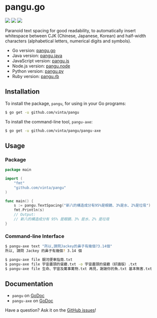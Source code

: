 pangu.go
========

[![](https://img.shields.io/travis/vinta/pangu.svg?style=flat-square)](https://travis-ci.org/vinta/pangu)
[![](https://img.shields.io/codecov/c/github/vinta/pangu/master.svg?style=flat-square)](https://codecov.io/github/vinta/pangu)
[![](https://img.shields.io/badge/made%20with-%e2%9d%a4-ff69b4.svg?style=flat-square)](http://vinta.ws)

Paranoid text spacing for good readability, to automatically insert whitespace between CJK (Chinese, Japanese, Korean) and half-width characters (alphabetical letters, numerical digits and symbols).

* Go version: [pangu.go](https://github.com/vinta/pangu)
* Java version: [pangu.java](https://github.com/vinta/pangu.java)
* JavaScript version: [pangu.js](https://github.com/vinta/paranoid-auto-spacing)
* Node.js version: [pangu.node](https://github.com/huei90/pangu.node)
* Python version: [pangu.py](https://github.com/vinta/pangu.py)
* Ruby version: [pangu.rb](https://github.com/dlackty/pangu.rb)

## Installation

To install the package, `pangu`, for using in your Go programs:

``` bash
$ go get -u github.com/vinta/pangu
```

To install the command-line tool, `pangu-axe`:

``` bash
$ go get -u github.com/vinta/pangu/pangu-axe
```

## Usage

### Package

``` go
package main

import (
    "fmt"
    "github.com/vinta/pangu"
)

func main() {
    s := pangu.TextSpacing("新八的構造成分有95%是眼鏡、3%是水、2%是垃圾")
    fmt.Println(s)
    // Output:
    // 新八的構造成分有 95% 是眼鏡、3% 是水、2% 是垃圾
}
```

### Command-line Interface

``` bash
$ pangu-axe text "所以,請問Jackey的鼻子有幾個?3.14個"
所以, 請問 Jackey 的鼻子有幾個? 3.14 個

$ pangu-axe file 銀河便車指南.txt
$ pangu-axe file 宇宙盡頭的餐廳.txt -o 宇宙盡頭的餐廳（好讀版）.txt
$ pangu-axe file 生命、宇宙及萬事萬物.txt 再見，謝謝你的魚.txt 基本無害.txt
```

## Documentation

* `pangu` on [GoDoc](http://godoc.org/github.com/vinta/pangu)
* `pangu-axe` on [GoDoc](http://godoc.org/github.com/vinta/pangu/pangu-axe)

Have a question? Ask it on the [GitHub issues](https://github.com/vinta/pangu/issues)!
